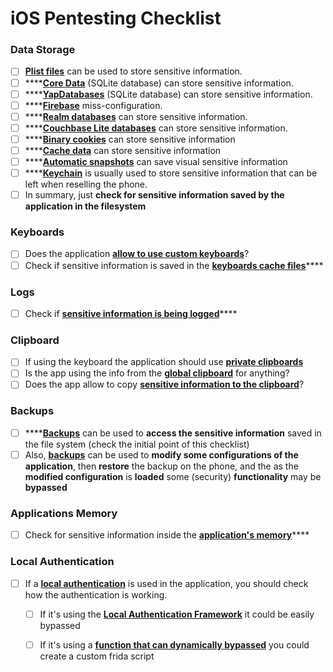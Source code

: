 # iOS Pentesting Checklist

### Data Storage

* [ ] [**Plist files**](./#plist) can be used to store sensitive information.
* [ ] \*\*\*\*[**Core Data**](./#core-data) \(SQLite database\) can store sensitive information.
* [ ] \*\*\*\*[**YapDatabases**](./#yapdatabase) \(SQLite database\) can store sensitive information.
* [ ] \*\*\*\*[**Firebase**](./#firebase-real-time-databases) miss-configuration.
* [ ] \*\*\*\*[**Realm databases**](./#realm-databases) can store sensitive information.
* [ ] \*\*\*\*[**Couchbase Lite databases**](./#couchbase-lite-databases) can store sensitive information.
* [ ] \*\*\*\*[**Binary cookies**](./#cookies) can store sensitive information
* [ ] \*\*\*\*[**Cache data**](./#cache) can store sensitive information
* [ ] \*\*\*\*[**Automatic snapshots**](./#snapshots) can save visual sensitive information
* [ ] \*\*\*\*[**Keychain**](./#keychain) is usually used to store sensitive information that can be left when reselling the phone.
* [ ] In summary, just **check for sensitive information saved by the application in the filesystem**

### Keyboards

* [ ] Does the application [**allow to use custom keyboards**](./#custom-keyboards-keyboard-cache)?
* [ ] Check if sensitive information is saved in the [**keyboards cache files**](./#custom-keyboards-keyboard-cache)\*\*\*\*

### **Logs**

* [ ] Check if [**sensitive information is being logged**](./#logs)\*\*\*\*

### **Clipboard**

* [ ] If using the keyboard the application should use [**private clipboards**](./#clipboard)
* [ ] Is the app using the info from the [**global clipboard**](./#clipboard) for anything?
* [ ] Does the app allow to copy [**sensitive information to the clipboard**](./#clipboard)?

### Backups

* [ ] \*\*\*\*[**Backups**](./#backups) can be used to **access the sensitive information** saved in the file system \(check the initial point of this checklist\)
* [ ] Also, [**backups**](./#backups) can be used to **modify some configurations of the application**, then **restore** the backup on the phone, and the as the **modified configuration** is **loaded** some \(security\) **functionality** may be **bypassed**

### **Applications Memory**

* [ ] Check for sensitive information inside the [**application's memory**](./#testing-memory-for-sensitive-data)\*\*\*\*

### **Local Authentication**

* [ ] If a [**local authentication**](./#local-authentication) is used in the application, you should check how the authentication is working.
  * [ ] If it's using the [**Local Authentication Framework**](./#local-authentication-framework) it could be easily bypassed
  * [ ] If it's using a [**function that can dynamically bypassed**](./#local-authentication-using-keychain) you could create a custom frida script



